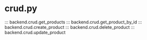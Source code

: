 # crud.py

::: backend.crud.get_products
::: backend.crud.get_product_by_id
::: backend.crud.create_product
::: backend.crud.delete_product
::: backend.crud.update_product
